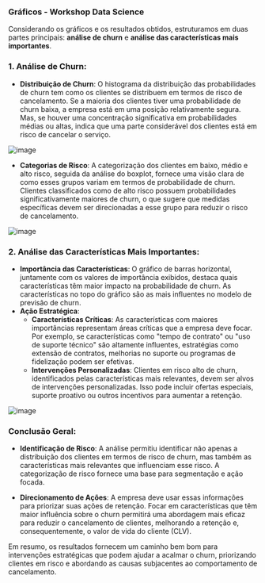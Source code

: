 ### Gráficos - Workshop Data Science

Considerando os gráficos e os resultados obtidos, estruturamos em duas partes principais: 
**análise de churn** e **análise das características mais importantes**.

### 1. **Análise de Churn**:
- **Distribuição de Churn**: O histograma da distribuição das probabilidades de churn tem como os clientes se distribuem em termos de
risco de cancelamento. Se a maioria dos clientes tiver uma probabilidade de churn baixa, a empresa está em uma posição relativamente
segura. Mas, se houver uma concentração significativa em probabilidades médias ou altas, indica que uma parte considerável dos
clientes está em risco de cancelar o serviço.

![image](https://github.com/user-attachments/assets/c26cb6f6-f5a6-47f9-8a62-0830ac3851f1)

- **Categorias de Risco**: A categorização dos clientes em baixo, médio e alto risco, seguida da análise do boxplot, fornece uma visão
clara de como esses grupos variam em termos de probabilidade de churn. Clientes classificados como de alto risco possuem probabilidades
significativamente maiores de churn, o que sugere que medidas específicas devem ser direcionadas a esse grupo para reduzir o risco de
cancelamento.

![image](https://github.com/user-attachments/assets/c7fd6847-3e71-46c6-9a8a-7bfc43b6bc57)

### 2. **Análise das Características Mais Importantes**:
- **Importância das Características**: O gráfico de barras horizontal, juntamente com os valores de importância exibidos, destaca quais
características têm maior impacto na probabilidade de churn. As características no topo do gráfico são as mais influentes no modelo de
previsão de churn. 
- **Ação Estratégica**:
  - **Características Críticas**: As características com maiores importâncias representam áreas críticas que a empresa deve focar. Por
  exemplo, se características como "tempo de contrato" ou "uso de suporte técnico" são altamente influentes, estratégias como extensão de
  contratos, melhorias no suporte ou programas de fidelização podem ser efetivas.
  - **Intervenções Personalizadas**: Clientes em risco alto de churn, identificados pelas características mais relevantes, devem ser
  alvos de intervenções personalizadas. Isso pode incluir ofertas especiais, suporte proativo ou outros incentivos para aumentar a
  retenção.

![image](https://github.com/user-attachments/assets/691165ee-bfa6-4464-ad5a-8eac4d13a761)

### **Conclusão Geral**:
- **Identificação de Risco**: A análise permitiu identificar não apenas a distribuição dos clientes em termos de risco de churn,
mas também as características mais relevantes que influenciam esse risco. A categorização de risco fornece uma base para segmentação
e ação focada.
  
- **Direcionamento de Ações**: A empresa deve usar essas informações para priorizar suas ações de retenção. Focar em características
que têm maior influência sobre o churn permitirá uma abordagem mais eficaz para reduzir o cancelamento de clientes, melhorando a
retenção e, consequentemente, o valor de vida do cliente (CLV).

Em resumo, os resultados fornecem um caminho bem bom para intervenções estratégicas que podem ajudar a acalmar o churn, priorizando
clientes em risco e abordando as causas subjacentes ao comportamento de cancelamento.
